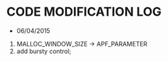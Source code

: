 CODE MODIFICATION LOG
=====================
* 06/04/2015
1. MALLOC_WINDOW_SIZE -> APF_PARAMETER
2. add bursty control;
